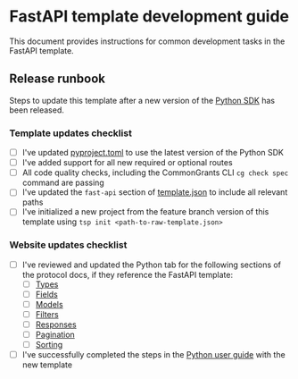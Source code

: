 # FastAPI template development guide

This document provides instructions for common development tasks in the FastAPI template.

## Release runbook

Steps to update this template after a new version of the [Python SDK](../../lib/python-sdk/README.md) has been released.

### Template updates checklist

- [ ] I've updated [pyproject.toml](pyproject.toml) to use the latest version of the Python SDK
- [ ] I've added support for all new required or optional routes
- [ ] All code quality checks, including the CommonGrants CLI `cg check spec` command are passing
- [ ] I've updated the `fast-api` section of [template.json](../template.json) to include all relevant paths
- [ ] I've initialized a new project from the feature branch version of this template using `tsp init <path-to-raw-template.json>`

### Website updates checklist

- [ ] I've reviewed and updated the Python tab for the following sections of the protocol docs, if they reference the FastAPI template:
  - [ ] [Types](../../website/src/content/docs/protocol/types/)
  - [ ] [Fields](../../website/src/content/docs/protocol/fields/)
  - [ ] [Models](../../website/src/content/docs/protocol/models/)
  - [ ] [Filters](../../website/src/content/docs/protocol/filters/)
  - [ ] [Responses](../../website/src/content/docs/protocol/responses/)
  - [ ] [Pagination](../../website/src/content/docs/protocol/pagination.mdx)
  - [ ] [Sorting](../../website/src/content/docs/protocol/sorting.mdx)
- [ ] I've successfully completed the steps in the [Python user guide](../../website/src/content/docs/guides/using-python.mdx) with the new template
